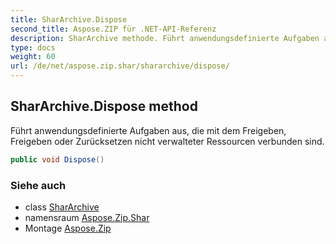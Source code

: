 ```yaml
---
title: SharArchive.Dispose
second_title: Aspose.ZIP für .NET-API-Referenz
description: SharArchive methode. Führt anwendungsdefinierte Aufgaben aus die mit dem Freigeben Freigeben oder Zurücksetzen nicht verwalteter Ressourcen verbunden sind.
type: docs
weight: 60
url: /de/net/aspose.zip.shar/shararchive/dispose/
---
```

## SharArchive.Dispose method

Führt anwendungsdefinierte Aufgaben aus, die mit dem Freigeben, Freigeben oder Zurücksetzen nicht verwalteter Ressourcen verbunden sind.

```csharp
public void Dispose()
```

### Siehe auch

* class [SharArchive](../)
* namensraum [Aspose.Zip.Shar](../../shararchive/)
* Montage [Aspose.Zip](../../../)



